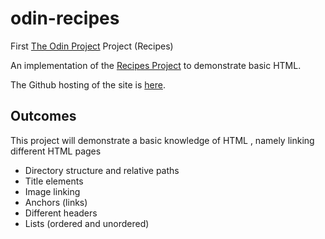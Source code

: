# odin-recipes
First [The Odin Project](https://www.theodinproject.com) Project (Recipes)

An implementation of the [Recipes Project](https://www.theodinproject.com/paths/foundations/courses/foundations/lessons/recipes)
to demonstrate basic HTML.

The Github hosting of the site is [here](https://kedricdaly.github.io/odin-recipes/index.html).

## Outcomes
This project will demonstrate a basic knowledge of HTML
, namely linking different HTML pages

* Directory structure and relative paths
* Title elements
* Image linking
* Anchors (links)
* Different headers
* Lists (ordered and unordered)
